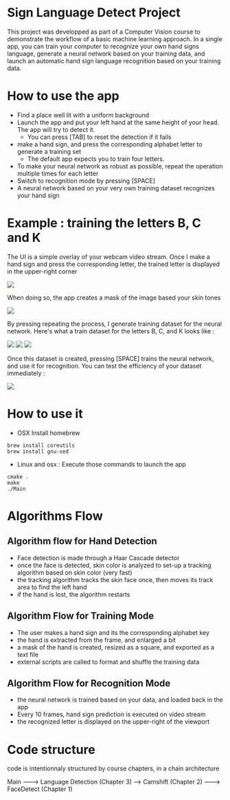 # Sign Language Detect Project

This project was developped as part of a Computer Vision course to demonstrate the workflow of a basic machine learning approach. In a single app, you can train your computer to recognize your own hand signs language, generate a neural network based on your training data, and launch an automatic hand sign language recognition based on your training data.

# How to use the app
* Find a place well lit with a uniform background
* Launch the app and put your left hand at the same height of your head. The app will try to detect it.
  * You can press [TAB] to reset the detection if it fails
* make a hand sign, and press the corresponding alphabet letter to generate a training set
  * The default app expects you to train four letters.
* To make your neural network as robust as possible, repeat the operation multiple times for each letter
* Switch to recognition mode by pressing [SPACE]
* A neural network based on your very own training dataset recognizes your hand sign



# Example : training the letters B, C and K

The UI is a simple overlay of your webcam video stream. Once I make a hand sign and press the corresponding letter, the trained letter is displayed in the upper-right corner

![](https://github.com/maximetouroute/Sign-Language-Detector/blob/master/img/train_B.png)

When doing so, the app creates a mask of the image based your skin tones

![](https://github.com/maximetouroute/Sign-Language-Detector/blob/master/img/backproj_full_B.jpg)

By pressing repeating the process, I generate training dataset for the neural network. Here's what a train dataset for the letters B, C, and K looks like :

![](https://github.com/maximetouroute/Sign-Language-Detector/blob/master/img/backprojs_B.jpg)
![](https://github.com/maximetouroute/Sign-Language-Detector/blob/master/img/backprojs_C.jpg)
![](https://github.com/maximetouroute/Sign-Language-Detector/blob/master/img/backprojs_K.jpg)

Once this dataset is created, pressing [SPACE] trains the neural network, and use it for recognition. You can test the efficiency of your dataset immediately :  

![](https://github.com/maximetouroute/Sign-Language-Detector/blob/master/img/recog_B.png)

# How to use it

* OSX
Install homebrew
```
brew install coreutils
brew install gnu-sed
```

* Linux and osx :
Execute those commands to launch the app
```
cmake .
make
./Main
```

# Algorithms Flow

## Algorithm flow for Hand Detection

* Face detection is made through a Haar Cascade detector
* once the face is detected, skin color is analyzed to set-up a tracking algorithm based on skin color (very fast)
* the tracking algorithm tracks the skin face once, then moves its track area to find the left hand
* if the hand is lost, the algorithm restarts

## Algorithm Flow for Training Mode

 * The user makes a hand sign and its the corresponding alphabet key
 * the hand is extracted from the frame, and enlarged a bit
 * a mask of the hand is created, resized as a square, and exported as a text file
 * external scripts are called to format and shuffle the training data

## Algorithm Flow for Recognition Mode

 * the neural network is trained based on your data, and loaded back in the app
 * Every 10 frames, hand sign prediction is executed on video stream
 * the recognized letter is displayed on the upper-right of the viewport


# Code structure

code is intentionnaly structured by course chapters, in a chain architecture

Main ---> Language Detection (Chapter 3) --> Camshift (Chapter 2) ---> FaceDetect (Chapter 1)
